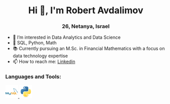 <h1 align="center">Hi 👋, I'm Robert Avdalimov</h1>
<h3 align="center">26, Netanya, Israel</h3>

- 👀 I’m interested in Data Analytics and Data Science
- 🌱 SQL, Python, Math
- 📚 Currently pursuing an M.Sc. in Financial Mathematics with a focus on data technology expertise
- 📫 How to reach me: [Linkedin](https://www.linkedin.com/in/robert-avdalimov-506302234/)

<h3 align="left">Languages and Tools:</h3>
<p align="left"> <a href="https://www.mysql.com/" target="_blank" rel="noreferrer"> <img src="https://raw.githubusercontent.com/devicons/devicon/master/icons/mysql/mysql-original-wordmark.svg" alt="mysql" width="40" height="40"/> </a> <a href="https://www.python.org" target="_blank" rel="noreferrer"> <img src="https://raw.githubusercontent.com/devicons/devicon/master/icons/python/python-original.svg" alt="python" width="40" height="40"/> </a> </p>
